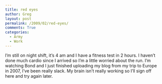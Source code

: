 ```yaml
---
title: red eyes
author: Greg
layout: post
permalink: /2009/02/red-eyes/
comments: True
categories:
  - Army
  - Work
---
```

I&#8217;m still on night shift, it&#8217;s 4 am and I have a fitness test in 2 hours. I haven&#8217;t done much cardio since I arrived so I&#8217;m a little worried about the run. I&#8217;m watching Bond and I just finished uploading my blog from my trip to Europe in 2007, I&#8217;ve been really slack. My brain isn&#8217;t really working so I&#8217;ll sign off here and try again later.